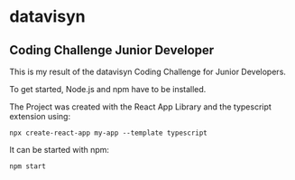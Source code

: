 # datavisyn
## Coding Challenge Junior Developer

This is my result of the datavisyn Coding Challenge for Junior Developers.

To get started, Node.js and npm have to be installed.

The Project was created with the React App Library and the typescript extension using: 

`npx create-react-app my-app --template typescript`

It can be started with npm:

`npm start`

